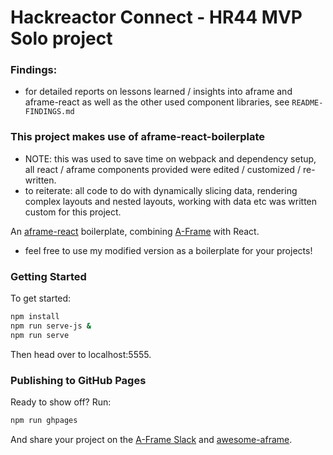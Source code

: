 # Hackreactor Connect - HR44 MVP Solo project



### Findings:
- for detailed reports on lessons learned / insights into aframe and aframe-react as well as the other used component libraries, see `README-FINDINGS.md`


### This project makes use of aframe-react-boilerplate

- NOTE: this was used to save time on webpack and dependency setup, all react / aframe components provided were edited / customized / re-written.
- to reiterate: all code to do with dynamically slicing data, rendering complex layouts and nested layouts, working with data etc was written custom for this project.

An [aframe-react](https://github.com/ngokevin/aframe-react) boilerplate, combining [A-Frame](https://aframe.io) with React.

- feel free to use my modified version as a boilerplate for your projects!

### Getting Started

To get started:

```bash
npm install
npm run serve-js &
npm run serve
```

Then head over to localhost:5555.

### Publishing to GitHub Pages

Ready to show off? Run:

```bash
npm run ghpages
```

And share your project on the [A-Frame Slack](http://aframevr.slack.com/) and
[awesome-aframe](https://github.com/aframevr/awesome-aframe).

